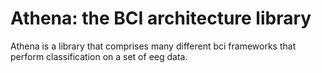 # Athena: the BCI architecture library
Athena is a library that comprises many different bci frameworks that perform classification on a set of eeg data.
